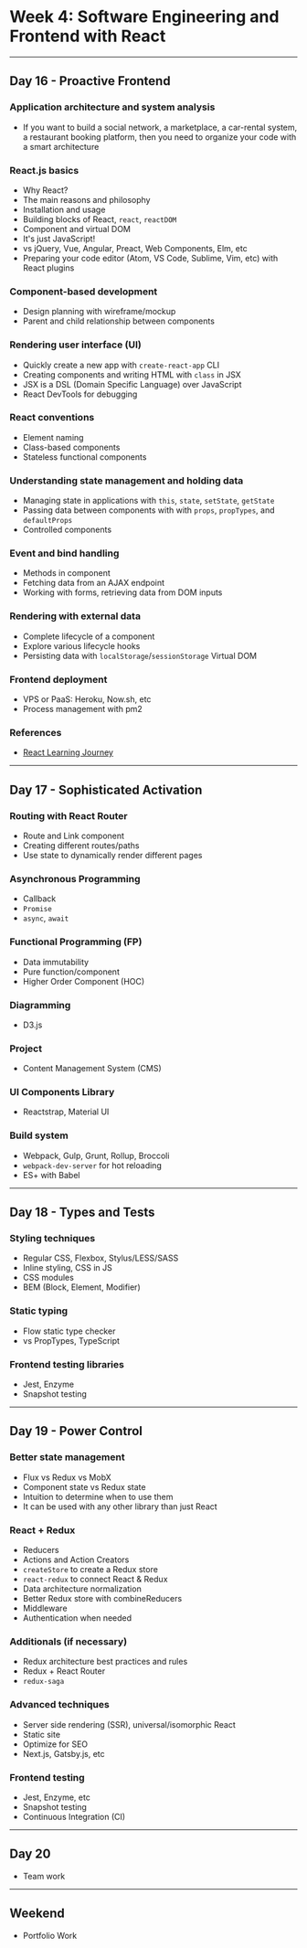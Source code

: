 # Week 4: Software Engineering and Frontend with React

--------------------------------------------------------------------------------

## Day 16 - Proactive Frontend

### Application architecture and system analysis

- If you want to build a social network, a marketplace, a car-rental system, a restaurant booking platform, then you need to organize your code with a smart architecture

### React.js basics

- Why React?
- The main reasons and philosophy
- Installation and usage
- Building blocks of React, `react`, `reactDOM`
- Component and virtual DOM
- It's just JavaScript!
- vs jQuery, Vue, Angular, Preact, Web Components, Elm, etc
- Preparing your code editor (Atom, VS Code, Sublime, Vim, etc) with React plugins

### Component-based development

- Design planning with wireframe/mockup
- Parent and child relationship between components

### Rendering user interface (UI)

- Quickly create a new app with `create-react-app` CLI
- Creating components and writing HTML with `class` in JSX
- JSX is a DSL (Domain Specific Language) over JavaScript
- React DevTools for debugging

### React conventions

- Element naming
- Class-based components
- Stateless functional components

### Understanding state management and holding data

- Managing state in applications with `this`, `state`, `setState`, `getState`
- Passing data between components with with `props`, `propTypes`, and `defaultProps`
- Controlled components

### Event and bind handling

- Methods in component
- Fetching data from an AJAX endpoint
- Working with forms, retrieving data from DOM inputs

### Rendering with external data

- Complete lifecycle of a component
- Explore various lifecycle hooks
- Persisting data with `localStorage`/`sessionStorage` Virtual DOM

### Frontend deployment

- VPS or PaaS: Heroku, Now.sh, etc
- Process management with pm2

### References

- [React Learning Journey](https://github.com/adhywiranata/react-tinkering-manual)

--------------------------------------------------------------------------------

## Day 17 - Sophisticated Activation

### Routing with React Router

- Route and Link component
- Creating different routes/paths
- Use state to dynamically render different pages

### Asynchronous Programming

- Callback
- `Promise`
- `async`, `await`

### Functional Programming (FP)

- Data immutability
- Pure function/component
- Higher Order Component (HOC)

### Diagramming

- D3.js

### Project

- Content Management System (CMS)

### UI Components Library

- Reactstrap, Material UI

### Build system

- Webpack, Gulp, Grunt, Rollup, Broccoli
- `webpack-dev-server` for hot reloading
- ES+ with Babel

--------------------------------------------------------------------------------

## Day 18 - Types and Tests

### Styling techniques

- Regular CSS, Flexbox, Stylus/LESS/SASS
- Inline styling, CSS in JS
- CSS modules
- BEM (Block, Element, Modifier)

### Static typing

- Flow static type checker
- vs PropTypes, TypeScript

### Frontend testing libraries

- Jest, Enzyme
- Snapshot testing

--------------------------------------------------------------------------------

## Day 19 - Power Control

### Better state management

- Flux vs Redux vs MobX
- Component state vs Redux state
- Intuition to determine when to use them
- It can be used with any other library than just React

### React + Redux

- Reducers
- Actions and Action Creators
- `createStore` to create a Redux store
- `react-redux` to connect React & Redux
- Data architecture normalization
- Better Redux store with combineReducers 
- Middleware
- Authentication when needed

### Additionals (if necessary)

- Redux architecture best practices and rules
- Redux + React Router
- `redux-saga`

### Advanced techniques

- Server side rendering (SSR), universal/isomorphic React
- Static site
- Optimize for SEO
- Next.js, Gatsby.js, etc

### Frontend testing

- Jest, Enzyme, etc
- Snapshot testing
- Continuous Integration (CI)

--------------------------------------------------------------------------------

## Day 20

- Team work

--------------------------------------------------------------------------------

## Weekend

- Portfolio Work
